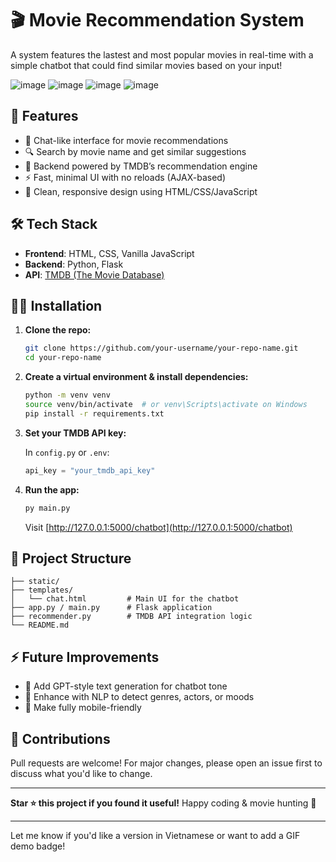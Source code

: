 

# 🎬 Movie Recommendation System
A system features the lastest and most popular movies in real-time with a simple chatbot that could find similar movies based on your input!

![image](https://github.com/user-attachments/assets/67c9c0e1-33e9-4616-9571-04858a802eb4)
![image](https://github.com/user-attachments/assets/33da1f07-f090-4964-9680-4940293d0527)
![image](https://github.com/user-attachments/assets/076362c9-778b-4871-8920-a859df5ae5a1)
![image](https://github.com/user-attachments/assets/52cce7be-d120-415e-a3fb-6e18563755df)


## 🚀 Features

* 💬 Chat-like interface for movie recommendations
* 🔍 Search by movie name and get similar suggestions
* 🧠 Backend powered by TMDB’s recommendation engine
* ⚡ Fast, minimal UI with no reloads (AJAX-based)
* 🎨 Clean, responsive design using HTML/CSS/JavaScript


## 🛠️ Tech Stack

* **Frontend**: HTML, CSS, Vanilla JavaScript
* **Backend**: Python, Flask
* **API**: [TMDB (The Movie Database)](https://www.themoviedb.org/)

## 🧑‍💻 Installation

1. **Clone the repo:**

   ```bash
   git clone https://github.com/your-username/your-repo-name.git
   cd your-repo-name
   ```

2. **Create a virtual environment & install dependencies:**

   ```bash
   python -m venv venv
   source venv/bin/activate  # or venv\Scripts\activate on Windows
   pip install -r requirements.txt
   ```

3. **Set your TMDB API key:**

   In `config.py` or `.env`:

   ```python
   api_key = "your_tmdb_api_key"
   ```

4. **Run the app:**

   ```bash
   py main.py
   ```

   Visit [http://127.0.0.1:5000/chatbot](http://127.0.0.1:5000/chatbot)

## 📁 Project Structure

```
├── static/
├── templates/
│   └── chat.html         # Main UI for the chatbot
├── app.py / main.py      # Flask application
├── recommender.py        # TMDB API integration logic
└── README.md
```

## ⚡ Future Improvements

* 🤖 Add GPT-style text generation for chatbot tone
* 🧠 Enhance with NLP to detect genres, actors, or moods
* 📱 Make fully mobile-friendly

## 🤝 Contributions

Pull requests are welcome! For major changes, please open an issue first to discuss what you'd like to change.

---

**Star ⭐ this project if you found it useful!**
Happy coding & movie hunting 🍿

---

Let me know if you'd like a version in Vietnamese or want to add a GIF demo badge!
